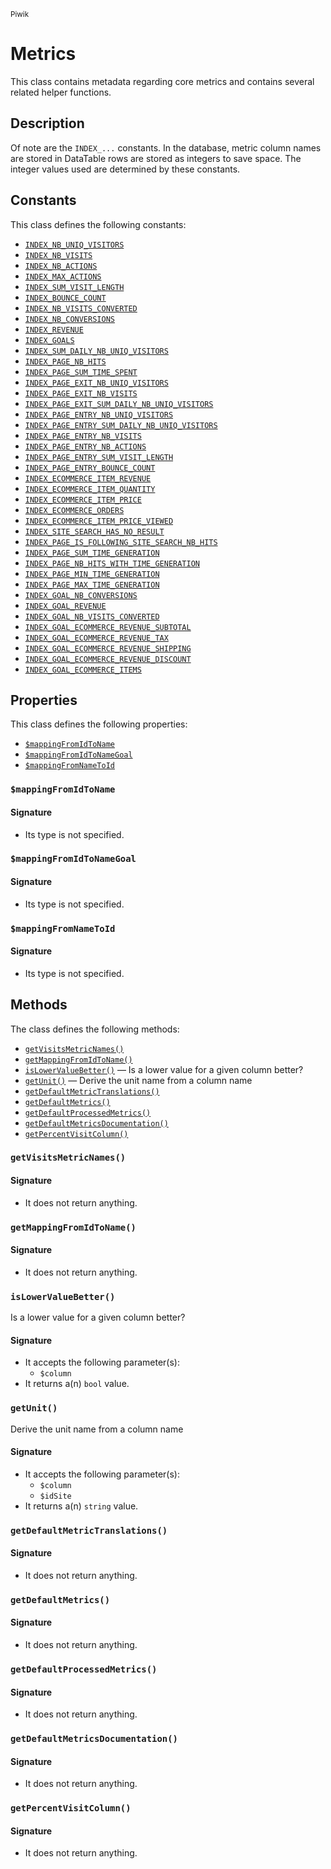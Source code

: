 <small>Piwik</small>

Metrics
=======

This class contains metadata regarding core metrics and contains several related helper functions.

Description
-----------

Of note are the `INDEX_...` constants. In the database, metric column names
are stored in DataTable rows are stored as integers to save space. The integer
values used are determined by these constants.


Constants
---------

This class defines the following constants:

- [`INDEX_NB_UNIQ_VISITORS`](#index_nb_uniq_visitors)
- [`INDEX_NB_VISITS`](#index_nb_visits)
- [`INDEX_NB_ACTIONS`](#index_nb_actions)
- [`INDEX_MAX_ACTIONS`](#index_max_actions)
- [`INDEX_SUM_VISIT_LENGTH`](#index_sum_visit_length)
- [`INDEX_BOUNCE_COUNT`](#index_bounce_count)
- [`INDEX_NB_VISITS_CONVERTED`](#index_nb_visits_converted)
- [`INDEX_NB_CONVERSIONS`](#index_nb_conversions)
- [`INDEX_REVENUE`](#index_revenue)
- [`INDEX_GOALS`](#index_goals)
- [`INDEX_SUM_DAILY_NB_UNIQ_VISITORS`](#index_sum_daily_nb_uniq_visitors)
- [`INDEX_PAGE_NB_HITS`](#index_page_nb_hits)
- [`INDEX_PAGE_SUM_TIME_SPENT`](#index_page_sum_time_spent)
- [`INDEX_PAGE_EXIT_NB_UNIQ_VISITORS`](#index_page_exit_nb_uniq_visitors)
- [`INDEX_PAGE_EXIT_NB_VISITS`](#index_page_exit_nb_visits)
- [`INDEX_PAGE_EXIT_SUM_DAILY_NB_UNIQ_VISITORS`](#index_page_exit_sum_daily_nb_uniq_visitors)
- [`INDEX_PAGE_ENTRY_NB_UNIQ_VISITORS`](#index_page_entry_nb_uniq_visitors)
- [`INDEX_PAGE_ENTRY_SUM_DAILY_NB_UNIQ_VISITORS`](#index_page_entry_sum_daily_nb_uniq_visitors)
- [`INDEX_PAGE_ENTRY_NB_VISITS`](#index_page_entry_nb_visits)
- [`INDEX_PAGE_ENTRY_NB_ACTIONS`](#index_page_entry_nb_actions)
- [`INDEX_PAGE_ENTRY_SUM_VISIT_LENGTH`](#index_page_entry_sum_visit_length)
- [`INDEX_PAGE_ENTRY_BOUNCE_COUNT`](#index_page_entry_bounce_count)
- [`INDEX_ECOMMERCE_ITEM_REVENUE`](#index_ecommerce_item_revenue)
- [`INDEX_ECOMMERCE_ITEM_QUANTITY`](#index_ecommerce_item_quantity)
- [`INDEX_ECOMMERCE_ITEM_PRICE`](#index_ecommerce_item_price)
- [`INDEX_ECOMMERCE_ORDERS`](#index_ecommerce_orders)
- [`INDEX_ECOMMERCE_ITEM_PRICE_VIEWED`](#index_ecommerce_item_price_viewed)
- [`INDEX_SITE_SEARCH_HAS_NO_RESULT`](#index_site_search_has_no_result)
- [`INDEX_PAGE_IS_FOLLOWING_SITE_SEARCH_NB_HITS`](#index_page_is_following_site_search_nb_hits)
- [`INDEX_PAGE_SUM_TIME_GENERATION`](#index_page_sum_time_generation)
- [`INDEX_PAGE_NB_HITS_WITH_TIME_GENERATION`](#index_page_nb_hits_with_time_generation)
- [`INDEX_PAGE_MIN_TIME_GENERATION`](#index_page_min_time_generation)
- [`INDEX_PAGE_MAX_TIME_GENERATION`](#index_page_max_time_generation)
- [`INDEX_GOAL_NB_CONVERSIONS`](#index_goal_nb_conversions)
- [`INDEX_GOAL_REVENUE`](#index_goal_revenue)
- [`INDEX_GOAL_NB_VISITS_CONVERTED`](#index_goal_nb_visits_converted)
- [`INDEX_GOAL_ECOMMERCE_REVENUE_SUBTOTAL`](#index_goal_ecommerce_revenue_subtotal)
- [`INDEX_GOAL_ECOMMERCE_REVENUE_TAX`](#index_goal_ecommerce_revenue_tax)
- [`INDEX_GOAL_ECOMMERCE_REVENUE_SHIPPING`](#index_goal_ecommerce_revenue_shipping)
- [`INDEX_GOAL_ECOMMERCE_REVENUE_DISCOUNT`](#index_goal_ecommerce_revenue_discount)
- [`INDEX_GOAL_ECOMMERCE_ITEMS`](#index_goal_ecommerce_items)

Properties
----------

This class defines the following properties:

- [`$mappingFromIdToName`](#$mappingfromidtoname)
- [`$mappingFromIdToNameGoal`](#$mappingfromidtonamegoal)
- [`$mappingFromNameToId`](#$mappingfromnametoid)

<a name="mappingfromidtoname" id="mappingfromidtoname"></a>
### `$mappingFromIdToName`

#### Signature

- Its type is not specified.


<a name="mappingfromidtonamegoal" id="mappingfromidtonamegoal"></a>
### `$mappingFromIdToNameGoal`

#### Signature

- Its type is not specified.


<a name="mappingfromnametoid" id="mappingfromnametoid"></a>
### `$mappingFromNameToId`

#### Signature

- Its type is not specified.


Methods
-------

The class defines the following methods:

- [`getVisitsMetricNames()`](#getvisitsmetricnames)
- [`getMappingFromIdToName()`](#getmappingfromidtoname)
- [`isLowerValueBetter()`](#islowervaluebetter) &mdash; Is a lower value for a given column better?
- [`getUnit()`](#getunit) &mdash; Derive the unit name from a column name
- [`getDefaultMetricTranslations()`](#getdefaultmetrictranslations)
- [`getDefaultMetrics()`](#getdefaultmetrics)
- [`getDefaultProcessedMetrics()`](#getdefaultprocessedmetrics)
- [`getDefaultMetricsDocumentation()`](#getdefaultmetricsdocumentation)
- [`getPercentVisitColumn()`](#getpercentvisitcolumn)

<a name="getvisitsmetricnames" id="getvisitsmetricnames"></a>
### `getVisitsMetricNames()`

#### Signature

- It does not return anything.

<a name="getmappingfromidtoname" id="getmappingfromidtoname"></a>
### `getMappingFromIdToName()`

#### Signature

- It does not return anything.

<a name="islowervaluebetter" id="islowervaluebetter"></a>
### `isLowerValueBetter()`

Is a lower value for a given column better?

#### Signature

- It accepts the following parameter(s):
    - `$column`
- It returns a(n) `bool` value.

<a name="getunit" id="getunit"></a>
### `getUnit()`

Derive the unit name from a column name

#### Signature

- It accepts the following parameter(s):
    - `$column`
    - `$idSite`
- It returns a(n) `string` value.

<a name="getdefaultmetrictranslations" id="getdefaultmetrictranslations"></a>
### `getDefaultMetricTranslations()`

#### Signature

- It does not return anything.

<a name="getdefaultmetrics" id="getdefaultmetrics"></a>
### `getDefaultMetrics()`

#### Signature

- It does not return anything.

<a name="getdefaultprocessedmetrics" id="getdefaultprocessedmetrics"></a>
### `getDefaultProcessedMetrics()`

#### Signature

- It does not return anything.

<a name="getdefaultmetricsdocumentation" id="getdefaultmetricsdocumentation"></a>
### `getDefaultMetricsDocumentation()`

#### Signature

- It does not return anything.

<a name="getpercentvisitcolumn" id="getpercentvisitcolumn"></a>
### `getPercentVisitColumn()`

#### Signature

- It does not return anything.

